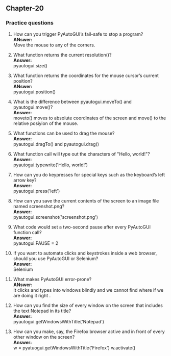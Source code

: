 ## Chapter-20
### Practice questions
1. How can you trigger PyAutoGUI’s fail-safe to stop a program?\
**ANswer:**\
Move the mouse to any of the corners.

2. What function returns the current resolution()?\
**Answer:**\
pyautogui.size()

3. What function returns the coordinates for the mouse cursor’s current position?\
**ANswer:**\
pyautogui.position()

4. What is the difference between pyautogui.moveTo() and pyautogui.move()?\
**Answer:**\
moveto() moves to absolute coordinates of the screen and move() to the relative posiyion of the mouse.

5. What functions can be used to drag the mouse?\
**Answer:**\
pyautogui.dragTo() and pyautogui.drag()

6. What function call will type out the characters of "Hello, world!"?\
**Answer:**\
pyautogui.typewrite('Hello, world!')

7. How can you do keypresses for special keys such as the keyboard’s left arrow key?\
**Answer:**\
pyautogui.press('left')

8. How can you save the current contents of the screen to an image file named screenshot.png?\
**Answer:**\
pyautogui.screenshot('screenshot.png')

9. What code would set a two-second pause after every PyAutoGUI function call?\
**Answer:**\
pyautogui.PAUSE = 2

10. If you want to automate clicks and keystrokes inside a web browser, should you use PyAutoGUI or Selenium?\
**Answer:**\
Selenium

11. What makes PyAutoGUI error-prone?\
**ANswer:**\
It clicks and types into windows blindly and we cannot find where if we are doing it right .

12. How can you find the size of every window on the screen that includes the text Notepad in its title?\
**Answer:**\
pyautogui.getWindowsWithTitle('Notepad')

13. How can you make, say, the Firefox browser active and in front of every other window on the screen?\
**Answer:**\
w = pyatuogui.getWindowsWithTitle('Firefox')
w.activate()



